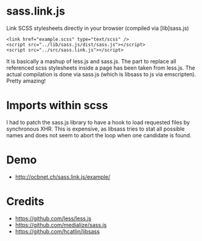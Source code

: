 sass.link.js
============

Link SCSS stylesheets directly in your browser (compiled via [lib]sass.js)

    <link href="example.scss" type="text/scss" />
    <script src="../lib/sass.js/dist/sass.js"></script>
    <script src="../src/sass.link.js"></script>

It is basically a mashup of less.js and sass.js. The part to replace all referenced
scss stylesheets inside a page has been taken from less.js. The actual compilation
is done via sass.js (which is libsass to js via emscripten). Pretty amazing!


Imports within scss
===================

I had to patch the sass.js library to have a hook to load requested files by synchronous
XHR. This is expensive, as libsass tries to stat all possible names and does not seem to
abort the loop when one candidate is found.


Demo
====

- http://ocbnet.ch/sass.link.js/example/


Credits
=======

- https://github.com/less/less.js
- https://github.com/medialize/sass.js
- https://github.com/hcatlin/libsass